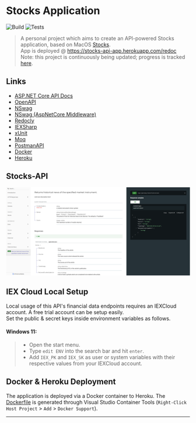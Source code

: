 
# Stocks Application
![Build](https://github.com/soca-git/stocks-api/actions/workflows/build.yml/badge.svg)
![Tests](https://github.com/soca-git/stocks-api/actions/workflows/dotnet.yml/badge.svg)

> A personal project which aims to create an API-powered Stocks application, based on MacOS [Stocks](https://support.apple.com/en-gb/guide/stocks/welcome/mac).  
> App is deployed @ https://stocks-api-app.herokuapp.com/redoc  
> Note: this project is continuously being updated; progress is tracked [here](https://github.com/users/soca-git/projects/1/views/1).

## Links
- [ASP.NET Core API Docs](https://docs.microsoft.com/en-us/aspnet/core/tutorials/first-web-api?view=aspnetcore-6.0&tabs=visual-studio)
- [OpenAPI](https://github.com/OAI/OpenAPI-Specification)
- [NSwag](https://github.com/RicoSuter/NSwag)
- [NSwag (AspNetCore Middleware)](https://github.com/RicoSuter/NSwag/wiki/AspNetCore-Middleware)
- [Redocly](https://github.com/Redocly/redoc)
- [IEXSharp](https://iexcloud.io/community/blog/introducing-iexsharp-how-to-get-market-data-using-c-and-net)
- [xUnit](https://xunit.net/#documentation)
- [Moq](https://github.com/moq/moq4)
- [PostmanAPI](https://www.postman.com/)
- [Docker](https://docs.docker.com/get-started/)
- [Heroku](https://devcenter.heroku.com/categories/deploying-with-docker)

## Stocks-API
![stocks-api-docs](./stocks-api-docs.png)

## IEX Cloud Local Setup
Local usage of this API's financial data endpoints requires an IEXCloud account. A free trial account can be setup easily.  
Set the public & secret keys inside environment variables as follows.  

#### Windows 11:
> - Open the start menu.
> - Type ```edit ENV``` into the search bar and hit ```enter```.
> - Add ```IEX_PK``` and ```IEX_SK``` as user or system variables with their respective values from your IEXCloud account.

## Docker & Heroku Deployment
The application is deployed via a Docker container to Heroku. The [Dockerfile](./Dockerfile) is generated through Visual Studio Container Tools (```Right-Click Host Project``` > ```Add``` > ```Docker Support```).

---
